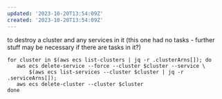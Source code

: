 ```yaml
---
updated: '2023-10-20T13:54:09Z'
created: '2023-10-20T13:54:09Z'
---
```

to destroy a cluster and any services in it (this one had no tasks - further stuff may be necessary if there are tasks in it?)

```shell
for cluster in $(aws ecs list-clusters | jq -r .clusterArns[]); do
   aws ecs delete-service --force --cluster $cluster --service \
       $(aws ecs list-services --cluster $cluster | jq -r .serviceArns[]);
   aws ecs delete-cluster --cluster $cluster
done
```